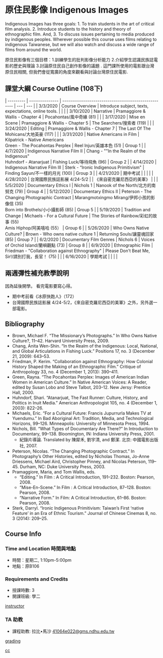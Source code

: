 # 原住民影像 Indigenous Images

Indigenous Images has three goals: 1. To train students in the art of critical film analysis. 2. Introduce students to the history and theory of ethnographic film. And, 3. To discuss issues pertaining to media produced by indigenous peoples. Wherever possible this course uses films relating to indigenous Taiwanese, but we will also watch and discuss a wide range of films from around the world.

原住民影像有三個目標：1.訓練學生的批判影像分析能力 2.介紹學生認識民族誌電影的歷史與理論 3.討論原住民自己創作影像的議題 . 這門課所使用的電影跟台灣原住民相關, 但我們會從寬廣的角度來觀看與討論台灣原住民電影.

## 課堂大綱 Course Outline (108下)

| --------- | --------------- | ----------------------------------------------------- | --- | --- |
| 3/3/2020 | Course Overview | Introduce subject, texts, expectations, online tools. |   |   |
| 3/10/2020 | Narrative | Pramaggiore & Wallis - Chapter  4 | Pocahontas/風中奇緣 (81) |   |
| 3/17/2020 | Mise en Scene | Pramaggiore & Wallis - Chapter 5 | The Searchers/搜索者 (119)  |   |
| 3/24/2020 | Editing | Pramaggiore & Wallis - Chapter 7 | The Last Of The Mohicans/大地英豪 (117) |   |
| 3/31/2020 | Native Americans in Film | Kilpatrick - Native Americans<br/>Green - The Pocahontas Perplex | Reel Injun/英雄本色 (51)   | Group 1 |
| 4/7/2020 | Indigenous Narrative Film II | Chang - ""In the Realm of the Indigenous"<br/>Huhndorf - Atanarjuat | Fishing Luck/等待飛魚 (96) | Group 2 |
| 4/14/2020 | Indigenous Narrative Film III | Sterk - “Ironic Indigenous Primitivism" | Finding Sayun/不一樣的月光 (100) | Group 3 |
| 4/21/2020 | 期中考試 |   |   |   |
| 4/28/2020 | 台灣國際民族誌影展 4/24-5/2 |   | 《來自密克羅尼西亞的美軍》  |   |
| 5/5/2020 | Documentary Ethics I | Nichols 1  | Nanook of the North/北方的南努克 (79) | Group 4 |
| 5/12/2020 | Documentary Ethics II | Peterson - The Changing Photographic Contract | Marangmotxingmo Mirang/伊邦小孩的影像信 (35)<br/>Born into Brothels/小小攝影師 (85) | Group 5 |
| 5/19/2020 | Tradition and Change | Michaels - For a Cultural Future | The Stories of Rainbow/彩虹的故事 (55)<br/>Amis Hiphop/阿美嘻哈 (55） | Group 6 |
| 5/26/2020 | Who Owns Native Culture? | Brown - Who owns native culture 1 | Returning Souls/讓靈魂回家 (85) | Group 7 |
| 6/2/2020 | Documentary Film Genres | Nichols 6 | Voices of Orchid Island/蘭嶼觀點 (73) | Group 8 |
| 6/9/2020 | Ethnographic Film | Friedman - "Collaboration against Ethnography" | Please Don't Beat Me, Sir!/請別打我，長官！ (75) |   |
| 6/16/2020 | 學期考試 |   |   |   |

## 兩週彈性補充教學說明
因為延後開學。
看完電影要寫心得。
* 期中考前看《冰原快跑人》（172）
* 台灣國際民族誌影展 4/24-5/2，《來自密克羅尼西亞的美軍》之外，另外選一部電影。

## Bibliography

- Brown, Michael F. “The Missionary’s Photographs.” In Who Owns Native Culture?, 11–42. Harvard University Press, 2009.
- Chang, Anita Wen-Shin. “In the Realm of the Indigenous: Local, National, and Global Articulations in Fishing Luck.” Positions  17, no. 3 (December 21, 2009): 643–53.
- Friedman, P. Kerim. “Collaboration against Ethnography: How Colonial History Shaped the Making of an Ethnographic Film.” Critique of Anthropology 33, no. 4 (December 1, 2013): 390–411.
- Green, Rayna. “The Pocahontas Perplex: Images of American Indian Women in American Culture.” In Native American Voices: A Reader, edited by Susan Lobo and Steve Talbot, 203–12. New Jersy: Prentice Hall, 2000.
- Huhndorf, Shari. “Atanarjuat, The Fast Runner: Culture, History, and Politics in Inuit Media.” American Anthropologist 105, no. 4 (December 1, 2003): 822–26.
- Michaels, Eric. “For a Cultural Future: Francis Jupurrurla Makes TV at Yuendumu.” In Bad Aboriginal Art: Tradition, Media, and Technological Horizons, 99–126. Minneapolis: University of Minnesota Press, 1994.
- Nichols, Bill. “What Types of Documentary Are There?” In Introduction to Documentary, 99–138. Bloomington, IN: Indiana University Press, 2001.
  - 紀錄片導論. Translated by 陳犀禾, 劉宇清, and 鄭潔. 北京: 中國電影出版社, 2007.
- Peterson, Nicolas. “The Changing Photographic Contract.” In Photography’s Other Histories, edited by Nicholas Thomas, Jo-Anne Driessens, Michael Aird, Christopher Pinney, and Nicolas Peterson, 119–45. Durham, NC: Duke University Press, 2003.
- Pramaggiore, Maria, and Tom Wallis, eds. 
  - “Editing.” In Film : A Critical Introduction, 191–232. Boston: Pearson, 2008.
  - “Mise-En-Scene.” In Film : A Critical Introduction, 87–128. Boston: Pearson, 2008.
  - “Narrative Form.” In Film: A Critical Introduction, 61–86. Boston: Pearson, 2008.
- Sterk, Darryl. “Ironic Indigenous Primitivism: Taiwan’s First ‘native Feature’ in an Era of Ethnic Tourism.” Journal of Chinese Cinemas 8, no. 3 (2014): 209–25.

## Course Info

### Time and Location 時間與地點
* 時間：星期二, 1:10pm-5:00pm
* 地點：原B106

### Requirements and Credits
* 授課時數: 3
* 開課班級: 學二

[instructor](includes/instructor.md ':include')

### TA 助教
* 課程助教: 拉比•馬沙 41064e022@gms.ndhu.edu.tw 


[grading](includes/grading.md ':include')

[cc](includes/cc.md ':include')